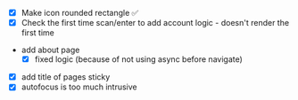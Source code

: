 - [x] Make icon rounded rectangle ✅
- [x] Check the first time scan/enter to add account logic - doesn't render the first time
- add about page
    - [x] fixed logic (because of not using async before navigate)
- [x] add title of pages sticky
- [x] autofocus is too much intrusive
